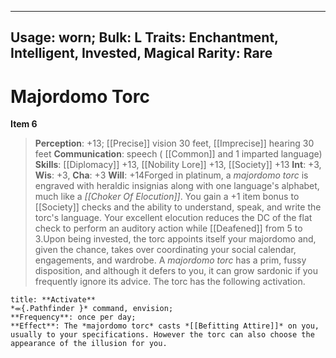 
---
Usage: worn;
Bulk: L
Traits: Enchantment, Intelligent, Invested, Magical
Rarity: Rare
---

# Majordomo Torc

**Item 6**

> **Perception**: +13; [[Precise]] vision 30 feet, [[Imprecise]] hearing 30 feet
**Communication**: speech ( [[Common]] and 1 imparted language)
**Skills**:  [[Diplomacy]] +13, [[Nobility Lore]] +13, [[Society]] +13
**Int**: +3,
**Wis**: +3,
**Cha**: +3
**Will**: +14Forged in platinum, a *majordomo torc* is engraved with heraldic insignias along with one language's alphabet, much like a *[[Choker Of Elocution]]*. You gain a +1 item bonus to [[Society]] checks and the ability to understand, speak, and write the torc's language. Your excellent elocution reduces the DC of the flat check to perform an auditory action while [[Deafened]] from 5 to 3.Upon being invested, the torc appoints itself your majordomo and, given the chance, takes over coordinating your social calendar, engagements, and wardrobe. A *majordomo torc* has a prim, fussy disposition, and although it defers to you, it can grow sardonic if you frequently ignore its advice. The torc has the following activation.

```ad-embed-ability
title: **Activate**
*⬺{.Pathfinder }* command, envision; 
**Frequency**: once per day;
**Effect**: The *majordomo torc* casts *[[Befitting Attire]]* on you, usually to your specifications. However the torc can also choose the appearance of the illusion for you.

```
